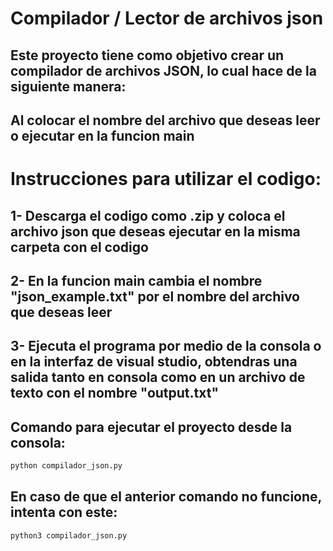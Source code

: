 # Compilador / Lector de archivos json
## Este proyecto tiene como objetivo crear un compilador de archivos JSON, lo cual hace de la siguiente manera:
## Al colocar el nombre del archivo que deseas leer o ejecutar en la funcion main 

# Instrucciones para utilizar el codigo:
## 1- Descarga el codigo como .zip y coloca el archivo json que deseas ejecutar en la misma carpeta con el codigo
## 2- En la funcion main cambia el nombre "json_example.txt" por el nombre del archivo que deseas leer
## 3- Ejecuta el programa por medio de la consola o en la interfaz de visual studio, obtendras una salida tanto en consola como en un archivo de texto con el nombre "output.txt"

## Comando para ejecutar el proyecto desde la consola:
```bash
python compilador_json.py
```

## En caso de que el anterior comando no funcione, intenta con este:
```bash
python3 compilador_json.py
```

